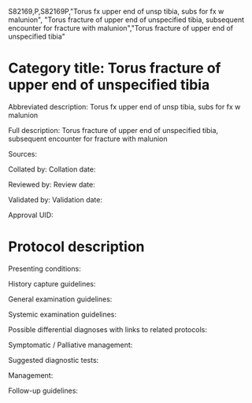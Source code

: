 S82169,P,S82169P,"Torus fx upper end of unsp tibia, subs for fx w malunion", "Torus fracture of upper end of unspecified tibia, subsequent encounter for fracture with malunion","Torus fracture of upper end of unspecified tibia"
# Category title: Torus fracture of upper end of unspecified tibia

Abbreviated description: Torus fx upper end of unsp tibia, subs for fx w malunion

Full description: Torus fracture of upper end of unspecified tibia, subsequent encounter for fracture with malunion

Sources:

Collated by:
Collation date:

Reviewed by:
Review date:

Validated by:
Validation date:

Approval UID:

# Protocol description

Presenting conditions:

History capture guidelines:

General examination guidelines:

Systemic examination guidelines:

Possible differential diagnoses with links to related protocols:

Symptomatic / Palliative management:

Suggested diagnostic tests:

Management:

Follow-up guidelines:

